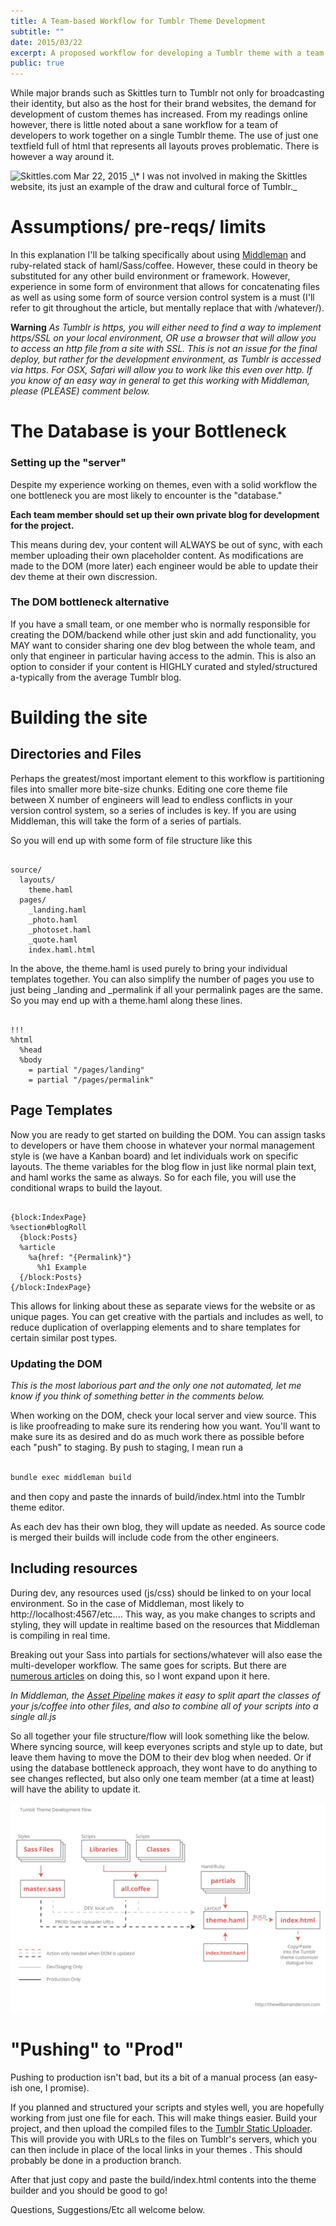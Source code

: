 ```yaml
---
title: A Team-based Workflow for Tumblr Theme Development
subtitle: ""
date: 2015/03/22
excerpt: A proposed workflow for developing a Tumblr theme with a team of developers.
public: true
---
```

While major brands such as Skittles turn to Tumblr not only for broadcasting their identity, but also as the host for their brand websites, the demand for development of custom themes has increased. From my readings online however, there is little noted about a sane workflow for a team of developers to work together on a single Tumblr theme. The use of just one textfield full of html that represents all layouts proves problematic. There is however a way around it.

<img src="/blog/2015/images/tumblr_themes/skittles_com.jpg" class="full" alt='Skittles.com Mar 22, 2015'/>
_\* I was not involved in making the Skittles website, its just an example of the draw and cultural force of Tumblr._

# Assumptions/ pre-reqs/ limits

In this explanation I'll be talking specifically about using [Middleman](http://middlemanapp.com) and ruby-related stack of haml/Sass/coffee. However, these could in theory be substituted for any other build environment or framework. However, experience in some form of environment that allows for concatenating files as well as using some form of source version control system is a must (I'll refer to git throughout the article, but mentally replace that with /whatever/).

**Warning**
*As Tumblr is https, you will either need to find a way to implement https/SSL on your local environment, OR use a browser that will allow you to access an http file from a site with SSL. This is not an issue for the final deploy, but rather for the development environment, as Tumblr is accessed via https. For OSX, Safari will allow you to work like this even over http. If you know of an easy way in general to get this working with Middleman, please (PLEASE) comment below.*

# The Database is your Bottleneck
### Setting up the "server"

Despite my experience working on themes, even with a solid workflow the one bottleneck you are most likely to encounter is the "database."

**Each team member should set up their own private blog for development for the project.**

This means during dev, your content will ALWAYS be out of sync, with each member uploading their own placeholder content. As modifications are made to the DOM (more later) each engineer would be able to update their dev theme at their own discression.

### The DOM bottleneck alternative

If you have a small team, or one member who is normally responsible for creating the DOM/backend while other just skin and add functionality, you MAY want to consider sharing one dev blog between the whole team, and only that engineer in particular having access to the admin. This is also an option to consider if your content is HIGHLY curated and styled/structured a-typically from the average Tumblr blog.

# Building the site

## Directories and Files
Perhaps the greatest/most important element to this workflow is partitioning files into smaller more bite-size chunks. Editing one core theme file between X number of engineers will lead to endless conflicts in your version control system, so a series of includes is key. If you are using Middleman, this will take the form of a series of partials.

So you will end up with some form of file structure like this

```

source/
  layouts/
    theme.haml
  pages/
    _landing.haml
    _photo.haml
    _photoset.haml
    _quote.haml
    index.haml.html
```

In the above, the theme.haml is used purely to bring your individual templates together. You can also simplify the number of pages you use to just being \_landing and \_permalink if all your permalink pages are the same. So you may end up with a theme.haml along these lines.

```haml

!!!
%html
  %head
  %body
    = partial "/pages/landing"
    = partial "/pages/permalink"
```

## Page Templates

Now you are ready to get started on building the DOM. You can assign tasks to developers or have them choose in whatever your normal management style is (we have a Kanban board) and let individuals work on specific layouts. The theme variables for the blog flow in just like normal plain text, and haml works the same as always. So for each file, you will use the conditional wraps to build the layout.

```haml

{block:IndexPage}
%section#blogRoll
  {block:Posts}
  %article
    %a{href: "{Permalink}"}
      %h1 Example
  {/block:Posts}
{/block:IndexPage}
```

This allows for linking about these as separate views for the website or as unique pages. You can get creative with the partials and includes as well, to reduce duplication of overlapping elements and to share templates for certain similar post types.

### Updating the DOM

*This is the most laborious part and the only one not automated, let me know if you think of something better in the comments below.*

When working on the DOM, check your local server and view source. This is like proofreading to make sure its rendering how you want. You'll want to make sure its as desired and do as much work there as possible before each "push" to staging. By push to staging, I mean run a

```sh

bundle exec middleman build
```

and then copy and paste the innards of build/index.html into the Tumblr theme editor.

As each dev has their own blog, they will update as needed. As source code is merged their builds will include code from the other engineers.

## Including resources

During dev, any resources used (js/css) should be linked to on your local environment. So in the case of Middleman, most likely to http://localhost:4567/etc.... This way, as you make changes to scripts and styling, they will update in realtime based on the resources that Middleman is compiling in real time.

Breaking out your Sass into partials for sections/whatever will also ease the multi-developer workflow. The same goes for scripts. But there are [numerous articles](http://theSassway.com/beginner/how-to-structure-a-Sass-project) on doing this, so I wont expand upon it here.

*In Middleman, the [Asset Pipeline](https://middlemanapp.com/advanced/asset_pipeline/) makes it easy to split apart the classes of your js/coffee into other files, and also to combine all of your scripts into a single all.js*

So all together your file structure/flow will look something like the below. Where syncing source, will keep everyones scripts and style up to date, but leave them having to move the DOM to their dev blog when needed. Or if using the database bottleneck approach, they wont have to do anything to see changes reflected, but also only one team member (at a time at least) will have the ability to update it.

[![Tumblr team workflow by William Anderson](images/tumblr_themes/tumblr_flow.gif)](images/tumblr_themes/tumblr_flow.gif)

# "Pushing" to "Prod"

Pushing to production isn't bad, but its a bit of a manual process (an easy-ish one, I promise).

If you planned and structured your scripts and styles well, you are hopefully working from just one file for each. This will make things easier. Build your project, and then upload the compiled files to the [Tumblr Static Uploader](https://www.tumblr.com/themes/upload_static_file). This will provide you with URLs to the files on Tumblr's servers, which you can then include in place of the local links in your themes <head>. This should probably be done in a production branch.

After that just copy and paste the build/index.html contents into the theme builder and you should be good to go!

Questions, Suggestions/Etc all welcome below.
